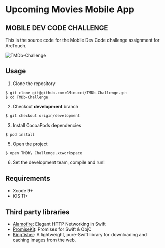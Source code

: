 # Upcoming Movies Mobile App

## MOBILE DEV CODE CHALLENGE

This is the source code for the Mobile Dev Code challenge assignment for ArcTouch.

![TMDb-Challenge](https://i.imgur.com/lFZRdrr.png)

## Usage

1. Clone the repository

```
$ git clone git@github.com:GMinucci/TMDb-Challenge.git
$ cd TMDb-Challenge
```

2. Checkout **development** branch

```
$ git checkout origin/development
```

3. Install CocoaPods dependencies

```
$ pod install
```

5. Open the project

```
$ open TMDb\ Challenge.xcworkspace
```

6. Set the development team, compile and run!

## Requirements

* Xcode 9+
* iOS 11+

## Third party libraries

* [Alamofire](https://github.com/Alamofire/Alamofire): Elegant HTTP Networking in Swift
* [PromiseKit](https://github.com/mxcl/PromiseKit): Promises for Swift & ObjC
* [Kingfisher](https://github.com/onevcat/Kingfisher): A lightweight, pure-Swift library for downloading and caching images from the web.

